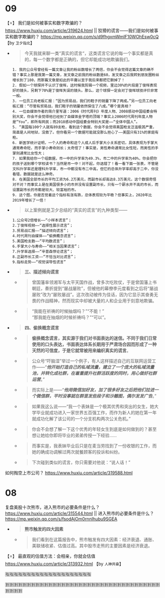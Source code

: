 
# 09

【:star:】 我们是如何被事实和数字欺骗的？ https://www.huxiu.com/article/319624.html  || 狡猾的谎言——我们是如何被事实和数字欺骗的？ https://mp.weixin.qq.com/s/d9fhgxmWmIF10WOhEsw0cQ 【by `卫夕指北`】
- > 今天我就来聊一类“真实的谎言“，这类谎言它说的每一个事实都是真的，每一个数字都是正确的，但它却能成功地欺骗我们。
  ```console
  1. 我的公众号曾经有一篇文章让我的粉丝数增长了两倍，你会不会觉得这篇文章的确不错？事实上那是我第一篇文章，发文章之前我的粉丝数是60，发文章之后我转到朋友圈粉丝增长到了180，而那篇文章是如此的平庸以至于我后来都把它删掉了！
  2. 假如一个球探并不认识丁俊晖，这时候我剪辑一个视频，里边30%的片段是丁俊晖表现好的镜头，另剩下70%是丁俊晖失误的镜头。那么，这个球探一定会对丁俊晖球技评价非常一般。
  3. 一位员工向老板汇报：“因为贸易战，我们的鞋子的销量下降了两成。”另一位员工向老板汇报：“尽管有贸易战，我们鞋子的销量依然保住了八成。”哪个是真相？
  4. 一位自媒体作者的简介里写道：2006《时代周刊》年度人物、2008感动中国组委会特别大奖，你会不会觉得他已经到了自媒体金字塔的顶端？事实上2006时代周刊年度人物是“You”，即所有网民；而2018感动中国组委会特别大奖是——“全体中国人”。
  5. “美国每100个人就有89支枪，看到这个数据，你会不会觉得美国枪支泛滥极其严重，简直是人间地狱，没救了。但你看另一个数据可能就没那么担心了——美国只有31%的家庭有枪。
  6. 新医学统计证明，一个人的寿命和这个人成人后手掌大小关系密切，具体表现为手掌大通常寿命短，而手掌小寿命则长；太奇怪了！事实是，男性寿命通常比女性短，而男性的手掌则通常比女性大；
  7. 如果我给你一个组数据，市一中的升学率为49.3%，市二中的升学率为40%，你会把你的孩子送到哪个学校读书？当然是市一中！对不起，你选错了！看一看下面一张表，不管是文科升学率还是理科升学率，市一中都没有市二中高，但它的总体升学率却高于二中，你没看错，数据就是这么神奇。
  8. 在美国全部市长的平均工资为6.2万美元，而副市长却高达8.3万美元，这个数很奇怪对不对？而事实上是在美国很多小的市并没有设置副市长，只有一个薪水并不高的市长，而设置副市长的市都是较大、较富裕的市。
  9. 这个图，你是否觉着这个指标有涨有跌，总体表现较为平稳？但事实上，2020年比2019年增长了一倍！
  ```
- > 以上案例就是卫夕总结的“真实的谎言”的九种类型——
  ```console
  1.公众号2倍增长——“小样本谎言”；
  2.丁俊晖视频——“选择性展示谎言”；
  3.贸易战汇报——“描述倾向谎言”；
  4.时代周刊自媒体——“偷换概念谎言”；
  5.美国枪支数——“平均数谎言”；
  6.手掌大小与寿命——“相关当因果谎言”；
  7.升学率选择——“辛普森悖论谎言”；
  8.正副市长工资——“不恰当对比谎言”；
  9.指标走势——“视觉误导性谎言”
  ```
- > **三、描述倾向谎言**
  * > 曾国藩率领湘军与太平天国作战，曾多次吃败仗，于是曾国藩上书朝廷，奏折提到“屡战屡败”，但被他的幕僚李元度看到之后将“屡战屡败”改为“屡败屡战”。这次改动被传为佳话，因为它显示其奋勇无畏的作战精神，然而现实中却被大量的人和企业用于刻意地欺骗。
  * > “我能在祈祷的时候抽烟吗？”“不能！” <br> “那我能在抽烟的时候祈祷吗？”“可以”。
- > **四、偷换概念谎言**
  * > **偷换概念谎言，其实源于我们对书面表达的迷信。不同于我们日常使用的口头表达，书面表达体系长期用于严肃场合因而形成了一种天然的可信度，于是它就常被用来编织真实的谎言**。
  * > 公众号“吓脑湿”举过一个例子，有人这样描述自己的互联网运营工作——“***他开始打造自己的私域流量，建立了一个庞大的私域流量池，并转化成社群，在着重提升社群活跃度的同时，用心做好社群运营***。” 
  * > 而实际上是——“***他用微信加好友，加了很多好友之后把他们拉进一个微信群，平时没事就在群里发些段子和沙雕图，偶尔发发广告***。”
  * > 如果我这么说——“我一个表妹是一个极其优秀和突出的女生，她大学毕业就成功进入一家世界五百强工作，而作为新人的她在第一年就成功化解了该公司的一个分支机构两次公关危机。”
  * > 你会不会想了解一下这个优秀的年轻女生到底是如何做到的？甚至想让她给你即将毕业的弟弟传授一下经验......
  * > 而事实是，我表妹毕业后只是在麦当劳找到了一份收银的工作，而她的确成功调解过两次就餐顾客的投诉和纠纷。
  * > 下次碰到类似的谎言，你只需要对他说：“说人话！”

如何掏空上市公司？ https://www.huxiu.com/article/319588.html

# 08

复盘美股十次熊市，进入熊市的必要条件是什么？ https://www.huxiu.com/article/315544.html || 进入熊市的必要条件是什么？ https://mp.weixin.qq.com/s/fsodAjOm0rnnIhubu9SGEA
- > **熊市触发的四大因素**
  * > 我们看到在这篇报告中，熊市触发有四大因素：经济衰退、通胀、美联储收紧、估值过高。其中股市走熊的主要因素是经济衰退。

【:star:】 最直观的估值方法：会相亲，你就会估值 https://www.huxiu.com/article/313932.html  【by `人神共奋`】

:u6307::u6307::u6307::u6307::u6307::u6307::u6307::u6307::u6307::u6307::u6307::u6307::u6307::u6307::u6307::u6307::u6307::u6307::u6307::u6307:

:u5272::u5272::u5272::u5272::u5272::u5272::u5272::u5272::u5272::u5272::u5272::u5272::u5272::u5272::u5272::u5272::u5272::u5272::u5272::u5272::u5272::u5272::u5272::u5272::u5272::u5272::u5272::u5272::u5272::u5272::u5272::u5272::u5272::u5272::u5272::u5272::u5272::u5272::u5272::u5272:
